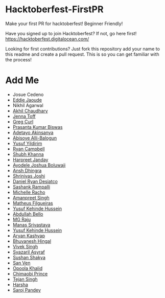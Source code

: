 # Hacktoberfest-FirstPR

Make your first PR for hacktoberfest! Beginner Friendly!

Have you signed up to join Hacktoberfest? If not, go here first! https://hacktoberfest.digitalocean.com/

Looking for first contributions? Just fork this repository add your name to this readme and create a pull request. This is so you can get familiar with the process!

# Add Me

- Josue Cedeno
- [Eddie Jaoude](https://github.com/eddiejaoude)
- Nikhil Agarwal
- [Akhil Chaudhary](https://akhilchaudhary.in/)
- [Jenna Toff](http://github.com/larkceresin)
- [Greg Curl](http://github.com/gacurl)
- [Prasanta Kumar Biswas](https://github.com/prasantakumarbiswas)
- [Adetayo Akinsanya](https://github.com/unkletayo)
- [Abisoye Alli-Balogun](https://github.com/AbisoyeAlli)
- [Yusuf Yildirim](https://github.com/yyusf)
- [Ryan Campbell](https://github.com/FikraDev)
- [Shubh Khanna](https://github.com/shubhkhanna)
- [Harpreet Janday](https://github.com/hjanday)
- [Ayodele Joshua Boluwaji](https://github.com/AyodeleJoshua)
- [Ansh Dhingra](https://github.com/anshdhinhgra47)
- [Shrinivas Joshi](https://github.com/Shrinijoshi)
- [Daniel Ryan Desiatco](https://github.com/desiatcodaniel)
- [Sashank Rampalli](https://github.com/Sashankr)
- [Michelle Racho](https://github.com/michelleracho)
- [Amanpreet Singh](https://github.com/amanpreet-dev)
- [Matheus Filgueiras](https://github.com/mpfdev)
- [Yusuf Kehinde Hussein](https://github.com/CodingMage)
- [Abdullah Bello](https://github.com/mosope02)
- [MG Raju](https://github.com/Radioactive92177)
- [Manas Srivastava](https://github.com/manas1072)
- [Yusuf Kehinde Hussein](https://github.com/CodingMage)
- [Aryan Kashyap](https://github.com/iaryankashyap)
- [Bhuvanesh Hingal](https://github.com/BhuvaneshHingal)
- [Vivek Singh](https://github.com/vivmost)
- [Syazaril Asyraf](https://github.com/wmsa-codes)
- [Sushan Shakya](https://github.com/SushanShakya)
- [San Ven](https://github.com/sanven2355)
- [Opoola Khalid](https://github.com/Shile01)
- [Chimaobi Prince](https://github.com/royadeveloper01)
- [Tejan Singh](https://github.com/tejan-singh)
- [Harsha](https://github.com/Harsha-Ambati)
- [Saroj Pandey](https://github.com/sarojp3)